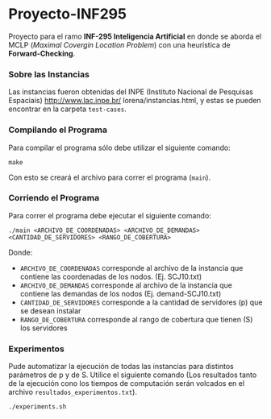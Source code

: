# Proyecto-INF295
Proyecto para el ramo **INF-295 Inteligencia Artificial** en donde se aborda el MCLP (*Maximal Covergin Location Problem*) con una heurística de **Forward-Checking**.

### Sobre las Instancias
Las instancias fueron obtenidas  del  INPE (Instituto Nacional de Pesquisas Espaciais) http://www.lac.inpe.br/ lorena/instancias.html, y estas se pueden encontrar en la carpeta `test-cases`.

### Compilando el Programa
Para compilar el programa sólo debe utilizar el siguiente comando:
```
make
```

Con esto se creará el archivo para correr el programa (`main`).

### Corriendo el Programa
Para correr el programa debe ejecutar el siguiente comando:
```
./main <ARCHIVO_DE_COORDENADAS> <ARCHIVO_DE_DEMANDAS> <CANTIDAD_DE_SERVIDORES> <RANGO_DE_COBERTURA>
```

Donde:
- `ARCHIVO_DE_COORDENADAS` corresponde al archivo de la instancia que contiene las coordenadas de los nodos. (Ej. SCJ10.txt)
- `ARCHIVO_DE_DEMANDAS` corresponde al archivo de la instancia que contiene las demandas de los nodos (Ej. demand-SCJ10.txt)
- `CANTIDAD_DE_SERVIDORES` corresponde a la cantidad de servidores (p) que se desean instalar
- `RANGO_DE_COBERTURA` corresponde al rango de cobertura que tienen (S) los servidores

### Experimentos
Pude automatizar la ejecución de todas las instancias para distintos parámetros de p y de S. Utilice el siguiente comando (Los resultados tanto de la ejecución cono los tiempos de computación serán volcados en el archivo `resultados_experimentos.txt`).
```
./experiments.sh
```
